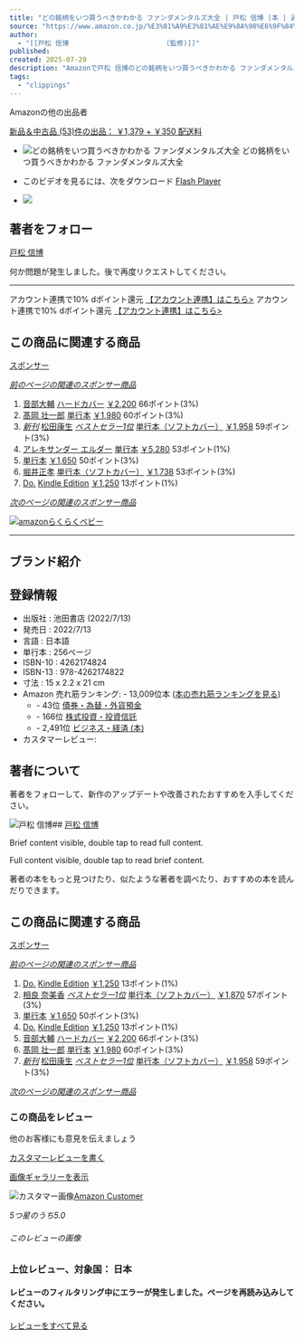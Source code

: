 ```yaml
---
title: "どの銘柄をいつ買うべきかわかる ファンダメンタルズ大全 | 戸松 信博 |本 | 通販 | Amazon"
source: "https://www.amazon.co.jp/%E3%81%A9%E3%81%AE%E9%8A%98%E6%9F%84%E3%82%92%E3%81%84%E3%81%A4%E8%B2%B7%E3%81%86%E3%81%B9%E3%81%8D%E3%81%8B%E3%82%8F%E3%81%8B%E3%82%8B-%E3%83%95%E3%82%A1%E3%83%B3%E3%83%80%E3%83%A1%E3%83%B3%E3%82%BF%E3%83%AB%E3%82%BA%E5%A4%A7%E5%85%A8-%E6%88%B8%E6%9D%BE-%E4%BF%A1%E5%8D%9A/dp/4262174824"
author:
  - "[[戸松 信博            			(監修)]]"
published:
created: 2025-07-29
description: "Amazonで戸松 信博のどの銘柄をいつ買うべきかわかる ファンダメンタルズ大全。アマゾンならポイント還元本が多数。戸松 信博作品ほか、お急ぎ便対象商品は当日お届けも可能。またどの銘柄をいつ買うべきかわかる ファンダメンタルズ大全もアマゾン配送商品なら通常配送無料。"
tags:
  - "clippings"
---
```

Amazonの他の出品者

[新品＆中古品 (53)件の出品： ￥1,379 \+ ￥350 配送料](https://www.amazon.co.jp/gp/offer-listing/4262174824/ref=dp_olp_ALL_mbc?ie=UTF8&condition=ALL)

- ![どの銘柄をいつ買うべきかわかる ファンダメンタルズ大全](https://m.media-amazon.com/images/I/81TTxuMtLzL._SY522_.jpg)
	どの銘柄をいつ買うべきかわかる ファンダメンタルズ大全
- このビデオを見るには、次をダウンロード [Flash Player](https://get.adobe.com/flashplayer)

- ![](https://m.media-amazon.com/images/I/51tS3Zb293L._SX38_SY50_CR,0,0,38,50_.jpg)

## 著者をフォロー

[戸松 信博](https://www.amazon.co.jp/%E6%88%B8%E6%9D%BE-%E4%BF%A1%E5%8D%9A/e/B004LTSIEQ/ref=aufs_dp_fta_an_dsk)

何か問題が発生しました。後で再度リクエストしてください。

---

アカウント連携で10% dポイント還元 [【アカウント連携】はこちら>](https://www.amazon.co.jp/b/?node=205738805051&ref=jp_d_bbrlp_dpbadge_alwo&source=dp_cxcw) アカウント連携で10% dポイント還元 [【アカウント連携】はこちら>](https://www.amazon.co.jp/b/?node=205738805051&ref=jp_d_bbrlp_dpbadge_alwo&source=dp_cxcw)

## この商品に関連する商品

[スポンサー](https://www.amazon.co.jp/%E3%81%A9%E3%81%AE%E9%8A%98%E6%9F%84%E3%82%92%E3%81%84%E3%81%A4%E8%B2%B7%E3%81%86%E3%81%B9%E3%81%8D%E3%81%8B%E3%82%8F%E3%81%8B%E3%82%8B-%E3%83%95%E3%82%A1%E3%83%B3%E3%83%80%E3%83%A1%E3%83%B3%E3%82%BF%E3%83%AB%E3%82%BA%E5%A4%A7%E5%85%A8-%E6%88%B8%E6%9D%BE-%E4%BF%A1%E5%8D%9A/dp/#sp_detail_feedbackForm)

[*前のページの関連のスポンサー商品*](https://www.amazon.co.jp/%E3%81%A9%E3%81%AE%E9%8A%98%E6%9F%84%E3%82%92%E3%81%84%E3%81%A4%E8%B2%B7%E3%81%86%E3%81%B9%E3%81%8D%E3%81%8B%E3%82%8F%E3%81%8B%E3%82%8B-%E3%83%95%E3%82%A1%E3%83%B3%E3%83%80%E3%83%A1%E3%83%B3%E3%82%BF%E3%83%AB%E3%82%BA%E5%A4%A7%E5%85%A8-%E6%88%B8%E6%9D%BE-%E4%BF%A1%E5%8D%9A/dp/#)

1. [音部大輔](https://www.amazon.co.jp/sspa/click?ie=UTF8&spc=MToxMzQ5MDI4MDQ5MjY0NzU3OjE3NTM3MzQxMjA6c3BfZGV0YWlsOjMwMDA2Mzk5OTYyNzI2Mjo6Ojo&url=%2Fdp%2F4883356140%2Fref%3Dsspa_dk_detail_0%3Fpsc%3D1%26pd_rd_i%3D4883356140%26pd_rd_w%3DUHszw%26content-id%3Damzn1.sym.f293be60-50b7-49bc-95e8-931faf86ed1e%26pf_rd_p%3Df293be60-50b7-49bc-95e8-931faf86ed1e%26pf_rd_r%3D4M6WX4CNHC14XWE2YWBK%26pd_rd_wg%3D1gqTi%26pd_rd_r%3Dc1a72a53-2b95-496a-8967-26fef0dd593a%26sp_csd%3Dd2lkZ2V0TmFtZT1zcF9kZXRhaWw)
	[ハードカバー](https://www.amazon.co.jp/sspa/click?ie=UTF8&spc=MToxMzQ5MDI4MDQ5MjY0NzU3OjE3NTM3MzQxMjA6c3BfZGV0YWlsOjMwMDA2Mzk5OTYyNzI2Mjo6Ojo&url=%2Fdp%2F4883356140%2Fref%3Dsspa_dk_detail_0%3Fpsc%3D1%26pd_rd_i%3D4883356140%26pd_rd_w%3DUHszw%26content-id%3Damzn1.sym.f293be60-50b7-49bc-95e8-931faf86ed1e%26pf_rd_p%3Df293be60-50b7-49bc-95e8-931faf86ed1e%26pf_rd_r%3D4M6WX4CNHC14XWE2YWBK%26pd_rd_wg%3D1gqTi%26pd_rd_r%3Dc1a72a53-2b95-496a-8967-26fef0dd593a%26sp_csd%3Dd2lkZ2V0TmFtZT1zcF9kZXRhaWw)
	[￥2,200](https://www.amazon.co.jp/sspa/click?ie=UTF8&spc=MToxMzQ5MDI4MDQ5MjY0NzU3OjE3NTM3MzQxMjA6c3BfZGV0YWlsOjMwMDA2Mzk5OTYyNzI2Mjo6Ojo&url=%2Fdp%2F4883356140%2Fref%3Dsspa_dk_detail_0%3Fpsc%3D1%26pd_rd_i%3D4883356140%26pd_rd_w%3DUHszw%26content-id%3Damzn1.sym.f293be60-50b7-49bc-95e8-931faf86ed1e%26pf_rd_p%3Df293be60-50b7-49bc-95e8-931faf86ed1e%26pf_rd_r%3D4M6WX4CNHC14XWE2YWBK%26pd_rd_wg%3D1gqTi%26pd_rd_r%3Dc1a72a53-2b95-496a-8967-26fef0dd593a%26sp_csd%3Dd2lkZ2V0TmFtZT1zcF9kZXRhaWw)
	66ポイント(3%)
2. [髙岡 壮一郎](https://www.amazon.co.jp/sspa/click?ie=UTF8&spc=MToxMzQ5MDI4MDQ5MjY0NzU3OjE3NTM3MzQxMjA6c3BfZGV0YWlsOjMwMDA5MjY5OTI1MTA2Mjo6Ojo&url=%2Fdp%2F4478113165%2Fref%3Dsspa_dk_detail_1%3Fpsc%3D1%26pd_rd_i%3D4478113165%26pd_rd_w%3DUHszw%26content-id%3Damzn1.sym.f293be60-50b7-49bc-95e8-931faf86ed1e%26pf_rd_p%3Df293be60-50b7-49bc-95e8-931faf86ed1e%26pf_rd_r%3D4M6WX4CNHC14XWE2YWBK%26pd_rd_wg%3D1gqTi%26pd_rd_r%3Dc1a72a53-2b95-496a-8967-26fef0dd593a%26sp_csd%3Dd2lkZ2V0TmFtZT1zcF9kZXRhaWw)
	[単行本](https://www.amazon.co.jp/sspa/click?ie=UTF8&spc=MToxMzQ5MDI4MDQ5MjY0NzU3OjE3NTM3MzQxMjA6c3BfZGV0YWlsOjMwMDA5MjY5OTI1MTA2Mjo6Ojo&url=%2Fdp%2F4478113165%2Fref%3Dsspa_dk_detail_1%3Fpsc%3D1%26pd_rd_i%3D4478113165%26pd_rd_w%3DUHszw%26content-id%3Damzn1.sym.f293be60-50b7-49bc-95e8-931faf86ed1e%26pf_rd_p%3Df293be60-50b7-49bc-95e8-931faf86ed1e%26pf_rd_r%3D4M6WX4CNHC14XWE2YWBK%26pd_rd_wg%3D1gqTi%26pd_rd_r%3Dc1a72a53-2b95-496a-8967-26fef0dd593a%26sp_csd%3Dd2lkZ2V0TmFtZT1zcF9kZXRhaWw)
	[￥1,980](https://www.amazon.co.jp/sspa/click?ie=UTF8&spc=MToxMzQ5MDI4MDQ5MjY0NzU3OjE3NTM3MzQxMjA6c3BfZGV0YWlsOjMwMDA5MjY5OTI1MTA2Mjo6Ojo&url=%2Fdp%2F4478113165%2Fref%3Dsspa_dk_detail_1%3Fpsc%3D1%26pd_rd_i%3D4478113165%26pd_rd_w%3DUHszw%26content-id%3Damzn1.sym.f293be60-50b7-49bc-95e8-931faf86ed1e%26pf_rd_p%3Df293be60-50b7-49bc-95e8-931faf86ed1e%26pf_rd_r%3D4M6WX4CNHC14XWE2YWBK%26pd_rd_wg%3D1gqTi%26pd_rd_r%3Dc1a72a53-2b95-496a-8967-26fef0dd593a%26sp_csd%3Dd2lkZ2V0TmFtZT1zcF9kZXRhaWw)
	60ポイント(3%)
3. [*新刊*](https://www.amazon.co.jp/sspa/click?ie=UTF8&spc=MToxMzQ5MDI4MDQ5MjY0NzU3OjE3NTM3MzQxMjA6c3BfZGV0YWlsOjMwMDExNTU2NTkxMTY2Mjo6Ojo&url=%2Fdp%2F480072144X%2Fref%3Dsspa_dk_detail_2%3Fpsc%3D1%26pd_rd_i%3D480072144X%26pd_rd_w%3DUHszw%26content-id%3Damzn1.sym.f293be60-50b7-49bc-95e8-931faf86ed1e%26pf_rd_p%3Df293be60-50b7-49bc-95e8-931faf86ed1e%26pf_rd_r%3D4M6WX4CNHC14XWE2YWBK%26pd_rd_wg%3D1gqTi%26pd_rd_r%3Dc1a72a53-2b95-496a-8967-26fef0dd593a%26sp_csd%3Dd2lkZ2V0TmFtZT1zcF9kZXRhaWw)
	[松田康生](https://www.amazon.co.jp/sspa/click?ie=UTF8&spc=MToxMzQ5MDI4MDQ5MjY0NzU3OjE3NTM3MzQxMjA6c3BfZGV0YWlsOjMwMDExNTU2NTkxMTY2Mjo6Ojo&url=%2Fdp%2F480072144X%2Fref%3Dsspa_dk_detail_2%3Fpsc%3D1%26pd_rd_i%3D480072144X%26pd_rd_w%3DUHszw%26content-id%3Damzn1.sym.f293be60-50b7-49bc-95e8-931faf86ed1e%26pf_rd_p%3Df293be60-50b7-49bc-95e8-931faf86ed1e%26pf_rd_r%3D4M6WX4CNHC14XWE2YWBK%26pd_rd_wg%3D1gqTi%26pd_rd_r%3Dc1a72a53-2b95-496a-8967-26fef0dd593a%26sp_csd%3Dd2lkZ2V0TmFtZT1zcF9kZXRhaWw)
	[*ベストセラー1位*](https://www.amazon.co.jp/sspa/click?ie=UTF8&spc=MToxMzQ5MDI4MDQ5MjY0NzU3OjE3NTM3MzQxMjA6c3BfZGV0YWlsOjMwMDExNTU2NTkxMTY2Mjo6Ojo&url=%2Fdp%2F480072144X%2Fref%3Dsspa_dk_detail_2%3Fpsc%3D1%26pd_rd_i%3D480072144X%26pd_rd_w%3DUHszw%26content-id%3Damzn1.sym.f293be60-50b7-49bc-95e8-931faf86ed1e%26pf_rd_p%3Df293be60-50b7-49bc-95e8-931faf86ed1e%26pf_rd_r%3D4M6WX4CNHC14XWE2YWBK%26pd_rd_wg%3D1gqTi%26pd_rd_r%3Dc1a72a53-2b95-496a-8967-26fef0dd593a%26sp_csd%3Dd2lkZ2V0TmFtZT1zcF9kZXRhaWw)
	[単行本（ソフトカバー）](https://www.amazon.co.jp/sspa/click?ie=UTF8&spc=MToxMzQ5MDI4MDQ5MjY0NzU3OjE3NTM3MzQxMjA6c3BfZGV0YWlsOjMwMDExNTU2NTkxMTY2Mjo6Ojo&url=%2Fdp%2F480072144X%2Fref%3Dsspa_dk_detail_2%3Fpsc%3D1%26pd_rd_i%3D480072144X%26pd_rd_w%3DUHszw%26content-id%3Damzn1.sym.f293be60-50b7-49bc-95e8-931faf86ed1e%26pf_rd_p%3Df293be60-50b7-49bc-95e8-931faf86ed1e%26pf_rd_r%3D4M6WX4CNHC14XWE2YWBK%26pd_rd_wg%3D1gqTi%26pd_rd_r%3Dc1a72a53-2b95-496a-8967-26fef0dd593a%26sp_csd%3Dd2lkZ2V0TmFtZT1zcF9kZXRhaWw)
	[￥1,958](https://www.amazon.co.jp/sspa/click?ie=UTF8&spc=MToxMzQ5MDI4MDQ5MjY0NzU3OjE3NTM3MzQxMjA6c3BfZGV0YWlsOjMwMDExNTU2NTkxMTY2Mjo6Ojo&url=%2Fdp%2F480072144X%2Fref%3Dsspa_dk_detail_2%3Fpsc%3D1%26pd_rd_i%3D480072144X%26pd_rd_w%3DUHszw%26content-id%3Damzn1.sym.f293be60-50b7-49bc-95e8-931faf86ed1e%26pf_rd_p%3Df293be60-50b7-49bc-95e8-931faf86ed1e%26pf_rd_r%3D4M6WX4CNHC14XWE2YWBK%26pd_rd_wg%3D1gqTi%26pd_rd_r%3Dc1a72a53-2b95-496a-8967-26fef0dd593a%26sp_csd%3Dd2lkZ2V0TmFtZT1zcF9kZXRhaWw)
	59ポイント(3%)
4. [アレキサンダー エルダー](https://www.amazon.co.jp/sspa/click?ie=UTF8&spc=MToxMzQ5MDI4MDQ5MjY0NzU3OjE3NTM3MzQxMjA6c3BfZGV0YWlsOjEwMDcyOTcyOTAwMjo6Ojo&url=%2Fdp%2F4909074007%2Fref%3Dsspa_dk_detail_3%3Fpsc%3D1%26pd_rd_i%3D4909074007%26pd_rd_w%3DUHszw%26content-id%3Damzn1.sym.f293be60-50b7-49bc-95e8-931faf86ed1e%26pf_rd_p%3Df293be60-50b7-49bc-95e8-931faf86ed1e%26pf_rd_r%3D4M6WX4CNHC14XWE2YWBK%26pd_rd_wg%3D1gqTi%26pd_rd_r%3Dc1a72a53-2b95-496a-8967-26fef0dd593a%26sp_csd%3Dd2lkZ2V0TmFtZT1zcF9kZXRhaWw)
	[単行本](https://www.amazon.co.jp/sspa/click?ie=UTF8&spc=MToxMzQ5MDI4MDQ5MjY0NzU3OjE3NTM3MzQxMjA6c3BfZGV0YWlsOjEwMDcyOTcyOTAwMjo6Ojo&url=%2Fdp%2F4909074007%2Fref%3Dsspa_dk_detail_3%3Fpsc%3D1%26pd_rd_i%3D4909074007%26pd_rd_w%3DUHszw%26content-id%3Damzn1.sym.f293be60-50b7-49bc-95e8-931faf86ed1e%26pf_rd_p%3Df293be60-50b7-49bc-95e8-931faf86ed1e%26pf_rd_r%3D4M6WX4CNHC14XWE2YWBK%26pd_rd_wg%3D1gqTi%26pd_rd_r%3Dc1a72a53-2b95-496a-8967-26fef0dd593a%26sp_csd%3Dd2lkZ2V0TmFtZT1zcF9kZXRhaWw)
	[￥5,280](https://www.amazon.co.jp/sspa/click?ie=UTF8&spc=MToxMzQ5MDI4MDQ5MjY0NzU3OjE3NTM3MzQxMjA6c3BfZGV0YWlsOjEwMDcyOTcyOTAwMjo6Ojo&url=%2Fdp%2F4909074007%2Fref%3Dsspa_dk_detail_3%3Fpsc%3D1%26pd_rd_i%3D4909074007%26pd_rd_w%3DUHszw%26content-id%3Damzn1.sym.f293be60-50b7-49bc-95e8-931faf86ed1e%26pf_rd_p%3Df293be60-50b7-49bc-95e8-931faf86ed1e%26pf_rd_r%3D4M6WX4CNHC14XWE2YWBK%26pd_rd_wg%3D1gqTi%26pd_rd_r%3Dc1a72a53-2b95-496a-8967-26fef0dd593a%26sp_csd%3Dd2lkZ2V0TmFtZT1zcF9kZXRhaWw)
	53ポイント(1%)
5. [単行本](https://www.amazon.co.jp/sspa/click?ie=UTF8&spc=MToxMzQ5MDI4MDQ5MjY0NzU3OjE3NTM3MzQxMjA6c3BfZGV0YWlsOjMwMDAxNzgxMjQwMjg2Mjo6Ojo&url=%2Fdp%2F4262174808%2Fref%3Dsspa_dk_detail_4%3Fpsc%3D1%26pd_rd_i%3D4262174808%26pd_rd_w%3DUHszw%26content-id%3Damzn1.sym.f293be60-50b7-49bc-95e8-931faf86ed1e%26pf_rd_p%3Df293be60-50b7-49bc-95e8-931faf86ed1e%26pf_rd_r%3D4M6WX4CNHC14XWE2YWBK%26pd_rd_wg%3D1gqTi%26pd_rd_r%3Dc1a72a53-2b95-496a-8967-26fef0dd593a%26sp_csd%3Dd2lkZ2V0TmFtZT1zcF9kZXRhaWw)
	[￥1,650](https://www.amazon.co.jp/sspa/click?ie=UTF8&spc=MToxMzQ5MDI4MDQ5MjY0NzU3OjE3NTM3MzQxMjA6c3BfZGV0YWlsOjMwMDAxNzgxMjQwMjg2Mjo6Ojo&url=%2Fdp%2F4262174808%2Fref%3Dsspa_dk_detail_4%3Fpsc%3D1%26pd_rd_i%3D4262174808%26pd_rd_w%3DUHszw%26content-id%3Damzn1.sym.f293be60-50b7-49bc-95e8-931faf86ed1e%26pf_rd_p%3Df293be60-50b7-49bc-95e8-931faf86ed1e%26pf_rd_r%3D4M6WX4CNHC14XWE2YWBK%26pd_rd_wg%3D1gqTi%26pd_rd_r%3Dc1a72a53-2b95-496a-8967-26fef0dd593a%26sp_csd%3Dd2lkZ2V0TmFtZT1zcF9kZXRhaWw)
	50ポイント(3%)
6. [堀井正孝](https://www.amazon.co.jp/sspa/click?ie=UTF8&spc=MToxMzQ5MDI4MDQ5MjY0NzU3OjE3NTM3MzQxMjA6c3BfZGV0YWlsOjExODU4NjcwMDQ5ODo6Ojo&url=%2Fdp%2F4295406856%2Fref%3Dsspa_dk_detail_5%3Fpsc%3D1%26pd_rd_i%3D4295406856%26pd_rd_w%3DUHszw%26content-id%3Damzn1.sym.f293be60-50b7-49bc-95e8-931faf86ed1e%26pf_rd_p%3Df293be60-50b7-49bc-95e8-931faf86ed1e%26pf_rd_r%3D4M6WX4CNHC14XWE2YWBK%26pd_rd_wg%3D1gqTi%26pd_rd_r%3Dc1a72a53-2b95-496a-8967-26fef0dd593a%26sp_csd%3Dd2lkZ2V0TmFtZT1zcF9kZXRhaWw)
	[単行本（ソフトカバー）](https://www.amazon.co.jp/sspa/click?ie=UTF8&spc=MToxMzQ5MDI4MDQ5MjY0NzU3OjE3NTM3MzQxMjA6c3BfZGV0YWlsOjExODU4NjcwMDQ5ODo6Ojo&url=%2Fdp%2F4295406856%2Fref%3Dsspa_dk_detail_5%3Fpsc%3D1%26pd_rd_i%3D4295406856%26pd_rd_w%3DUHszw%26content-id%3Damzn1.sym.f293be60-50b7-49bc-95e8-931faf86ed1e%26pf_rd_p%3Df293be60-50b7-49bc-95e8-931faf86ed1e%26pf_rd_r%3D4M6WX4CNHC14XWE2YWBK%26pd_rd_wg%3D1gqTi%26pd_rd_r%3Dc1a72a53-2b95-496a-8967-26fef0dd593a%26sp_csd%3Dd2lkZ2V0TmFtZT1zcF9kZXRhaWw)
	[￥1,738](https://www.amazon.co.jp/sspa/click?ie=UTF8&spc=MToxMzQ5MDI4MDQ5MjY0NzU3OjE3NTM3MzQxMjA6c3BfZGV0YWlsOjExODU4NjcwMDQ5ODo6Ojo&url=%2Fdp%2F4295406856%2Fref%3Dsspa_dk_detail_5%3Fpsc%3D1%26pd_rd_i%3D4295406856%26pd_rd_w%3DUHszw%26content-id%3Damzn1.sym.f293be60-50b7-49bc-95e8-931faf86ed1e%26pf_rd_p%3Df293be60-50b7-49bc-95e8-931faf86ed1e%26pf_rd_r%3D4M6WX4CNHC14XWE2YWBK%26pd_rd_wg%3D1gqTi%26pd_rd_r%3Dc1a72a53-2b95-496a-8967-26fef0dd593a%26sp_csd%3Dd2lkZ2V0TmFtZT1zcF9kZXRhaWw)
	53ポイント(3%)
7. [Do.](https://www.amazon.co.jp/sspa/click?ie=UTF8&spc=MToxMzQ5MDI4MDQ5MjY0NzU3OjE3NTM3MzQxMjA6c3BfZGV0YWlsOjMwMDA1ODkwODgzMzc2Mjo6Ojo&url=%2Fdp%2FB0CSG9983W%2Fref%3Dsspa_dk_detail_6%3Fpsc%3D1%26pd_rd_i%3DB0CSG9983W%26pd_rd_w%3DUHszw%26content-id%3Damzn1.sym.f293be60-50b7-49bc-95e8-931faf86ed1e%26pf_rd_p%3Df293be60-50b7-49bc-95e8-931faf86ed1e%26pf_rd_r%3D4M6WX4CNHC14XWE2YWBK%26pd_rd_wg%3D1gqTi%26pd_rd_r%3Dc1a72a53-2b95-496a-8967-26fef0dd593a%26sp_csd%3Dd2lkZ2V0TmFtZT1zcF9kZXRhaWw)
	[Kindle Edition](https://www.amazon.co.jp/sspa/click?ie=UTF8&spc=MToxMzQ5MDI4MDQ5MjY0NzU3OjE3NTM3MzQxMjA6c3BfZGV0YWlsOjMwMDA1ODkwODgzMzc2Mjo6Ojo&url=%2Fdp%2FB0CSG9983W%2Fref%3Dsspa_dk_detail_6%3Fpsc%3D1%26pd_rd_i%3DB0CSG9983W%26pd_rd_w%3DUHszw%26content-id%3Damzn1.sym.f293be60-50b7-49bc-95e8-931faf86ed1e%26pf_rd_p%3Df293be60-50b7-49bc-95e8-931faf86ed1e%26pf_rd_r%3D4M6WX4CNHC14XWE2YWBK%26pd_rd_wg%3D1gqTi%26pd_rd_r%3Dc1a72a53-2b95-496a-8967-26fef0dd593a%26sp_csd%3Dd2lkZ2V0TmFtZT1zcF9kZXRhaWw)
	[￥1,250](https://www.amazon.co.jp/sspa/click?ie=UTF8&spc=MToxMzQ5MDI4MDQ5MjY0NzU3OjE3NTM3MzQxMjA6c3BfZGV0YWlsOjMwMDA1ODkwODgzMzc2Mjo6Ojo&url=%2Fdp%2FB0CSG9983W%2Fref%3Dsspa_dk_detail_6%3Fpsc%3D1%26pd_rd_i%3DB0CSG9983W%26pd_rd_w%3DUHszw%26content-id%3Damzn1.sym.f293be60-50b7-49bc-95e8-931faf86ed1e%26pf_rd_p%3Df293be60-50b7-49bc-95e8-931faf86ed1e%26pf_rd_r%3D4M6WX4CNHC14XWE2YWBK%26pd_rd_wg%3D1gqTi%26pd_rd_r%3Dc1a72a53-2b95-496a-8967-26fef0dd593a%26sp_csd%3Dd2lkZ2V0TmFtZT1zcF9kZXRhaWw)
	13ポイント(1%)

[*次のページの関連のスポンサー商品*](https://www.amazon.co.jp/%E3%81%A9%E3%81%AE%E9%8A%98%E6%9F%84%E3%82%92%E3%81%84%E3%81%A4%E8%B2%B7%E3%81%86%E3%81%B9%E3%81%8D%E3%81%8B%E3%82%8F%E3%81%8B%E3%82%8B-%E3%83%95%E3%82%A1%E3%83%B3%E3%83%80%E3%83%A1%E3%83%B3%E3%82%BF%E3%83%AB%E3%82%BA%E5%A4%A7%E5%85%A8-%E6%88%B8%E6%9D%BE-%E4%BF%A1%E5%8D%9A/dp/#)

[![amazonらくらくベビー](https://m.media-amazon.com/images/G/09/baby/registry/XCM_Manual_ORIGIN_1579536_3154432_5623350_1300x90_2X_ja_JP.jpg)](https://www.amazon.co.jp/baby-reg/?_encoding=UTF8&ref_=cct_cg_brdpacq_1a1&pf_rd_p=72bb0a8e-b107-428a-88bd-b8146910793e&pf_rd_r=4M6WX4CNHC14XWE2YWBK)

---

## ブランド紹介

## 登録情報

- 出版社 : 池田書店 (2022/7/13)
- 発売日 : 2022/7/13
- 言語 : 日本語
- 単行本 : 256ページ
- ISBN-10 : 4262174824
- ISBN-13 : 978-4262174822
- 寸法 : 15 x 2.2 x 21 cm
- Amazon 売れ筋ランキング: \- 13,009位本 ([本の売れ筋ランキングを見る](https://www.amazon.co.jp/gp/bestsellers/books/ref=pd_zg_ts_books))
	- \- 43位 [債券・為替・外貨預金](https://www.amazon.co.jp/gp/bestsellers/books/1093220/ref=pd_zg_hrsr_books)
	- \- 166位 [株式投資・投資信託](https://www.amazon.co.jp/gp/bestsellers/books/505322/ref=pd_zg_hrsr_books)
	- \- 2,491位 [ビジネス・経済 (本)](https://www.amazon.co.jp/gp/bestsellers/books/466282/ref=pd_zg_hrsr_books)
- カスタマーレビュー:

## 著者について

著者をフォローして、新作のアップデートや改善されたおすすめを入手してください。

![戸松 信博](https://m.media-amazon.com/images/I/01Kv-W2ysOL._SY600_.png)## [戸松 信博](https://www.amazon.co.jp/%E6%88%B8%E6%9D%BE-%E4%BF%A1%E5%8D%9A/e/B004LTSIEQ/ref=aufs_dp_mata_dsk)

Brief content visible, double tap to read full content.

Full content visible, double tap to read brief content.

著者の本をもっと見つけたり、似たような著者を調べたり、おすすめの本を読んだりできます。

## この商品に関連する商品

[スポンサー](https://www.amazon.co.jp/%E3%81%A9%E3%81%AE%E9%8A%98%E6%9F%84%E3%82%92%E3%81%84%E3%81%A4%E8%B2%B7%E3%81%86%E3%81%B9%E3%81%8D%E3%81%8B%E3%82%8F%E3%81%8B%E3%82%8B-%E3%83%95%E3%82%A1%E3%83%B3%E3%83%80%E3%83%A1%E3%83%B3%E3%82%BF%E3%83%AB%E3%82%BA%E5%A4%A7%E5%85%A8-%E6%88%B8%E6%9D%BE-%E4%BF%A1%E5%8D%9A/dp/#sp_detail2_feedbackForm)

[*前のページの関連のスポンサー商品*](https://www.amazon.co.jp/%E3%81%A9%E3%81%AE%E9%8A%98%E6%9F%84%E3%82%92%E3%81%84%E3%81%A4%E8%B2%B7%E3%81%86%E3%81%B9%E3%81%8D%E3%81%8B%E3%82%8F%E3%81%8B%E3%82%8B-%E3%83%95%E3%82%A1%E3%83%B3%E3%83%80%E3%83%A1%E3%83%B3%E3%82%BF%E3%83%AB%E3%82%BA%E5%A4%A7%E5%85%A8-%E6%88%B8%E6%9D%BE-%E4%BF%A1%E5%8D%9A/dp/#)

1. [Do.](https://www.amazon.co.jp/sspa/click?ie=UTF8&spc=MToyNTg1MjI2NzEzNDY5ODcxOjE3NTM3MzQxMjA6c3BfZGV0YWlsMjozMDAwNTg5MDg4MzM3NjI6Ojo6&url=%2Fdp%2FB0CSG9983W%2Fref%3Dsspa_dk_detail_0%3Fpsc%3D1%26pd_rd_i%3DB0CSG9983W%26pd_rd_w%3DltaZh%26content-id%3Damzn1.sym.4519c587-1a66-4b67-a87f-559231103a05%26pf_rd_p%3D4519c587-1a66-4b67-a87f-559231103a05%26pf_rd_r%3D4M6WX4CNHC14XWE2YWBK%26pd_rd_wg%3D1gqTi%26pd_rd_r%3Dc1a72a53-2b95-496a-8967-26fef0dd593a%26sp_csd%3Dd2lkZ2V0TmFtZT1zcF9kZXRhaWwy)
	[Kindle Edition](https://www.amazon.co.jp/sspa/click?ie=UTF8&spc=MToyNTg1MjI2NzEzNDY5ODcxOjE3NTM3MzQxMjA6c3BfZGV0YWlsMjozMDAwNTg5MDg4MzM3NjI6Ojo6&url=%2Fdp%2FB0CSG9983W%2Fref%3Dsspa_dk_detail_0%3Fpsc%3D1%26pd_rd_i%3DB0CSG9983W%26pd_rd_w%3DltaZh%26content-id%3Damzn1.sym.4519c587-1a66-4b67-a87f-559231103a05%26pf_rd_p%3D4519c587-1a66-4b67-a87f-559231103a05%26pf_rd_r%3D4M6WX4CNHC14XWE2YWBK%26pd_rd_wg%3D1gqTi%26pd_rd_r%3Dc1a72a53-2b95-496a-8967-26fef0dd593a%26sp_csd%3Dd2lkZ2V0TmFtZT1zcF9kZXRhaWwy)
	[￥1,250](https://www.amazon.co.jp/sspa/click?ie=UTF8&spc=MToyNTg1MjI2NzEzNDY5ODcxOjE3NTM3MzQxMjA6c3BfZGV0YWlsMjozMDAwNTg5MDg4MzM3NjI6Ojo6&url=%2Fdp%2FB0CSG9983W%2Fref%3Dsspa_dk_detail_0%3Fpsc%3D1%26pd_rd_i%3DB0CSG9983W%26pd_rd_w%3DltaZh%26content-id%3Damzn1.sym.4519c587-1a66-4b67-a87f-559231103a05%26pf_rd_p%3D4519c587-1a66-4b67-a87f-559231103a05%26pf_rd_r%3D4M6WX4CNHC14XWE2YWBK%26pd_rd_wg%3D1gqTi%26pd_rd_r%3Dc1a72a53-2b95-496a-8967-26fef0dd593a%26sp_csd%3Dd2lkZ2V0TmFtZT1zcF9kZXRhaWwy)
	13ポイント(1%)
2. [相良 奈美香](https://www.amazon.co.jp/sspa/click?ie=UTF8&spc=MToyNTg1MjI2NzEzNDY5ODcxOjE3NTM3MzQxMjA6c3BfZGV0YWlsMjozMDAwMDE2OTQxNDUyNjI6Ojo6&url=%2Fdp%2F4815619506%2Fref%3Dsspa_dk_detail_1%3Fpsc%3D1%26pd_rd_i%3D4815619506%26pd_rd_w%3DltaZh%26content-id%3Damzn1.sym.4519c587-1a66-4b67-a87f-559231103a05%26pf_rd_p%3D4519c587-1a66-4b67-a87f-559231103a05%26pf_rd_r%3D4M6WX4CNHC14XWE2YWBK%26pd_rd_wg%3D1gqTi%26pd_rd_r%3Dc1a72a53-2b95-496a-8967-26fef0dd593a%26sp_csd%3Dd2lkZ2V0TmFtZT1zcF9kZXRhaWwy)
	[*ベストセラー1位*](https://www.amazon.co.jp/sspa/click?ie=UTF8&spc=MToyNTg1MjI2NzEzNDY5ODcxOjE3NTM3MzQxMjA6c3BfZGV0YWlsMjozMDAwMDE2OTQxNDUyNjI6Ojo6&url=%2Fdp%2F4815619506%2Fref%3Dsspa_dk_detail_1%3Fpsc%3D1%26pd_rd_i%3D4815619506%26pd_rd_w%3DltaZh%26content-id%3Damzn1.sym.4519c587-1a66-4b67-a87f-559231103a05%26pf_rd_p%3D4519c587-1a66-4b67-a87f-559231103a05%26pf_rd_r%3D4M6WX4CNHC14XWE2YWBK%26pd_rd_wg%3D1gqTi%26pd_rd_r%3Dc1a72a53-2b95-496a-8967-26fef0dd593a%26sp_csd%3Dd2lkZ2V0TmFtZT1zcF9kZXRhaWwy)
	[単行本（ソフトカバー）](https://www.amazon.co.jp/sspa/click?ie=UTF8&spc=MToyNTg1MjI2NzEzNDY5ODcxOjE3NTM3MzQxMjA6c3BfZGV0YWlsMjozMDAwMDE2OTQxNDUyNjI6Ojo6&url=%2Fdp%2F4815619506%2Fref%3Dsspa_dk_detail_1%3Fpsc%3D1%26pd_rd_i%3D4815619506%26pd_rd_w%3DltaZh%26content-id%3Damzn1.sym.4519c587-1a66-4b67-a87f-559231103a05%26pf_rd_p%3D4519c587-1a66-4b67-a87f-559231103a05%26pf_rd_r%3D4M6WX4CNHC14XWE2YWBK%26pd_rd_wg%3D1gqTi%26pd_rd_r%3Dc1a72a53-2b95-496a-8967-26fef0dd593a%26sp_csd%3Dd2lkZ2V0TmFtZT1zcF9kZXRhaWwy)
	[￥1,870](https://www.amazon.co.jp/sspa/click?ie=UTF8&spc=MToyNTg1MjI2NzEzNDY5ODcxOjE3NTM3MzQxMjA6c3BfZGV0YWlsMjozMDAwMDE2OTQxNDUyNjI6Ojo6&url=%2Fdp%2F4815619506%2Fref%3Dsspa_dk_detail_1%3Fpsc%3D1%26pd_rd_i%3D4815619506%26pd_rd_w%3DltaZh%26content-id%3Damzn1.sym.4519c587-1a66-4b67-a87f-559231103a05%26pf_rd_p%3D4519c587-1a66-4b67-a87f-559231103a05%26pf_rd_r%3D4M6WX4CNHC14XWE2YWBK%26pd_rd_wg%3D1gqTi%26pd_rd_r%3Dc1a72a53-2b95-496a-8967-26fef0dd593a%26sp_csd%3Dd2lkZ2V0TmFtZT1zcF9kZXRhaWwy)
	57ポイント(3%)
3. [単行本](https://www.amazon.co.jp/sspa/click?ie=UTF8&spc=MToyNTg1MjI2NzEzNDY5ODcxOjE3NTM3MzQxMjA6c3BfZGV0YWlsMjozMDAwMTc4MTI0MDI4NjI6Ojo6&url=%2Fdp%2F4262174808%2Fref%3Dsspa_dk_detail_2%3Fpsc%3D1%26pd_rd_i%3D4262174808%26pd_rd_w%3DltaZh%26content-id%3Damzn1.sym.4519c587-1a66-4b67-a87f-559231103a05%26pf_rd_p%3D4519c587-1a66-4b67-a87f-559231103a05%26pf_rd_r%3D4M6WX4CNHC14XWE2YWBK%26pd_rd_wg%3D1gqTi%26pd_rd_r%3Dc1a72a53-2b95-496a-8967-26fef0dd593a%26sp_csd%3Dd2lkZ2V0TmFtZT1zcF9kZXRhaWwy)
	[￥1,650](https://www.amazon.co.jp/sspa/click?ie=UTF8&spc=MToyNTg1MjI2NzEzNDY5ODcxOjE3NTM3MzQxMjA6c3BfZGV0YWlsMjozMDAwMTc4MTI0MDI4NjI6Ojo6&url=%2Fdp%2F4262174808%2Fref%3Dsspa_dk_detail_2%3Fpsc%3D1%26pd_rd_i%3D4262174808%26pd_rd_w%3DltaZh%26content-id%3Damzn1.sym.4519c587-1a66-4b67-a87f-559231103a05%26pf_rd_p%3D4519c587-1a66-4b67-a87f-559231103a05%26pf_rd_r%3D4M6WX4CNHC14XWE2YWBK%26pd_rd_wg%3D1gqTi%26pd_rd_r%3Dc1a72a53-2b95-496a-8967-26fef0dd593a%26sp_csd%3Dd2lkZ2V0TmFtZT1zcF9kZXRhaWwy)
	50ポイント(3%)
4. [Do.](https://www.amazon.co.jp/sspa/click?ie=UTF8&spc=MToyNTg1MjI2NzEzNDY5ODcxOjE3NTM3MzQxMjA6c3BfZGV0YWlsMjozMDAwNzkwMjQ3MTc1NjI6Ojo6&url=%2Fdp%2FB0C78GFJY2%2Fref%3Dsspa_dk_detail_3%3Fpsc%3D1%26pd_rd_i%3DB0C78GFJY2%26pd_rd_w%3DltaZh%26content-id%3Damzn1.sym.4519c587-1a66-4b67-a87f-559231103a05%26pf_rd_p%3D4519c587-1a66-4b67-a87f-559231103a05%26pf_rd_r%3D4M6WX4CNHC14XWE2YWBK%26pd_rd_wg%3D1gqTi%26pd_rd_r%3Dc1a72a53-2b95-496a-8967-26fef0dd593a%26sp_csd%3Dd2lkZ2V0TmFtZT1zcF9kZXRhaWwy)
	[Kindle Edition](https://www.amazon.co.jp/sspa/click?ie=UTF8&spc=MToyNTg1MjI2NzEzNDY5ODcxOjE3NTM3MzQxMjA6c3BfZGV0YWlsMjozMDAwNzkwMjQ3MTc1NjI6Ojo6&url=%2Fdp%2FB0C78GFJY2%2Fref%3Dsspa_dk_detail_3%3Fpsc%3D1%26pd_rd_i%3DB0C78GFJY2%26pd_rd_w%3DltaZh%26content-id%3Damzn1.sym.4519c587-1a66-4b67-a87f-559231103a05%26pf_rd_p%3D4519c587-1a66-4b67-a87f-559231103a05%26pf_rd_r%3D4M6WX4CNHC14XWE2YWBK%26pd_rd_wg%3D1gqTi%26pd_rd_r%3Dc1a72a53-2b95-496a-8967-26fef0dd593a%26sp_csd%3Dd2lkZ2V0TmFtZT1zcF9kZXRhaWwy)
	[￥1,250](https://www.amazon.co.jp/sspa/click?ie=UTF8&spc=MToyNTg1MjI2NzEzNDY5ODcxOjE3NTM3MzQxMjA6c3BfZGV0YWlsMjozMDAwNzkwMjQ3MTc1NjI6Ojo6&url=%2Fdp%2FB0C78GFJY2%2Fref%3Dsspa_dk_detail_3%3Fpsc%3D1%26pd_rd_i%3DB0C78GFJY2%26pd_rd_w%3DltaZh%26content-id%3Damzn1.sym.4519c587-1a66-4b67-a87f-559231103a05%26pf_rd_p%3D4519c587-1a66-4b67-a87f-559231103a05%26pf_rd_r%3D4M6WX4CNHC14XWE2YWBK%26pd_rd_wg%3D1gqTi%26pd_rd_r%3Dc1a72a53-2b95-496a-8967-26fef0dd593a%26sp_csd%3Dd2lkZ2V0TmFtZT1zcF9kZXRhaWwy)
	13ポイント(1%)
5. [音部大輔](https://www.amazon.co.jp/sspa/click?ie=UTF8&spc=MToyNTg1MjI2NzEzNDY5ODcxOjE3NTM3MzQxMjA6c3BfZGV0YWlsMjozMDAwNjM5OTk2MjcyNjI6Ojo6&url=%2Fdp%2F4883356140%2Fref%3Dsspa_dk_detail_4%3Fpsc%3D1%26pd_rd_i%3D4883356140%26pd_rd_w%3DltaZh%26content-id%3Damzn1.sym.4519c587-1a66-4b67-a87f-559231103a05%26pf_rd_p%3D4519c587-1a66-4b67-a87f-559231103a05%26pf_rd_r%3D4M6WX4CNHC14XWE2YWBK%26pd_rd_wg%3D1gqTi%26pd_rd_r%3Dc1a72a53-2b95-496a-8967-26fef0dd593a%26sp_csd%3Dd2lkZ2V0TmFtZT1zcF9kZXRhaWwy)
	[ハードカバー](https://www.amazon.co.jp/sspa/click?ie=UTF8&spc=MToyNTg1MjI2NzEzNDY5ODcxOjE3NTM3MzQxMjA6c3BfZGV0YWlsMjozMDAwNjM5OTk2MjcyNjI6Ojo6&url=%2Fdp%2F4883356140%2Fref%3Dsspa_dk_detail_4%3Fpsc%3D1%26pd_rd_i%3D4883356140%26pd_rd_w%3DltaZh%26content-id%3Damzn1.sym.4519c587-1a66-4b67-a87f-559231103a05%26pf_rd_p%3D4519c587-1a66-4b67-a87f-559231103a05%26pf_rd_r%3D4M6WX4CNHC14XWE2YWBK%26pd_rd_wg%3D1gqTi%26pd_rd_r%3Dc1a72a53-2b95-496a-8967-26fef0dd593a%26sp_csd%3Dd2lkZ2V0TmFtZT1zcF9kZXRhaWwy)
	[￥2,200](https://www.amazon.co.jp/sspa/click?ie=UTF8&spc=MToyNTg1MjI2NzEzNDY5ODcxOjE3NTM3MzQxMjA6c3BfZGV0YWlsMjozMDAwNjM5OTk2MjcyNjI6Ojo6&url=%2Fdp%2F4883356140%2Fref%3Dsspa_dk_detail_4%3Fpsc%3D1%26pd_rd_i%3D4883356140%26pd_rd_w%3DltaZh%26content-id%3Damzn1.sym.4519c587-1a66-4b67-a87f-559231103a05%26pf_rd_p%3D4519c587-1a66-4b67-a87f-559231103a05%26pf_rd_r%3D4M6WX4CNHC14XWE2YWBK%26pd_rd_wg%3D1gqTi%26pd_rd_r%3Dc1a72a53-2b95-496a-8967-26fef0dd593a%26sp_csd%3Dd2lkZ2V0TmFtZT1zcF9kZXRhaWwy)
	66ポイント(3%)
6. [髙岡 壮一郎](https://www.amazon.co.jp/sspa/click?ie=UTF8&spc=MToyNTg1MjI2NzEzNDY5ODcxOjE3NTM3MzQxMjA6c3BfZGV0YWlsMjozMDAwOTI2OTkyNTEwNjI6Ojo6&url=%2Fdp%2F4478113165%2Fref%3Dsspa_dk_detail_5%3Fpsc%3D1%26pd_rd_i%3D4478113165%26pd_rd_w%3DltaZh%26content-id%3Damzn1.sym.4519c587-1a66-4b67-a87f-559231103a05%26pf_rd_p%3D4519c587-1a66-4b67-a87f-559231103a05%26pf_rd_r%3D4M6WX4CNHC14XWE2YWBK%26pd_rd_wg%3D1gqTi%26pd_rd_r%3Dc1a72a53-2b95-496a-8967-26fef0dd593a%26sp_csd%3Dd2lkZ2V0TmFtZT1zcF9kZXRhaWwy)
	[単行本](https://www.amazon.co.jp/sspa/click?ie=UTF8&spc=MToyNTg1MjI2NzEzNDY5ODcxOjE3NTM3MzQxMjA6c3BfZGV0YWlsMjozMDAwOTI2OTkyNTEwNjI6Ojo6&url=%2Fdp%2F4478113165%2Fref%3Dsspa_dk_detail_5%3Fpsc%3D1%26pd_rd_i%3D4478113165%26pd_rd_w%3DltaZh%26content-id%3Damzn1.sym.4519c587-1a66-4b67-a87f-559231103a05%26pf_rd_p%3D4519c587-1a66-4b67-a87f-559231103a05%26pf_rd_r%3D4M6WX4CNHC14XWE2YWBK%26pd_rd_wg%3D1gqTi%26pd_rd_r%3Dc1a72a53-2b95-496a-8967-26fef0dd593a%26sp_csd%3Dd2lkZ2V0TmFtZT1zcF9kZXRhaWwy)
	[￥1,980](https://www.amazon.co.jp/sspa/click?ie=UTF8&spc=MToyNTg1MjI2NzEzNDY5ODcxOjE3NTM3MzQxMjA6c3BfZGV0YWlsMjozMDAwOTI2OTkyNTEwNjI6Ojo6&url=%2Fdp%2F4478113165%2Fref%3Dsspa_dk_detail_5%3Fpsc%3D1%26pd_rd_i%3D4478113165%26pd_rd_w%3DltaZh%26content-id%3Damzn1.sym.4519c587-1a66-4b67-a87f-559231103a05%26pf_rd_p%3D4519c587-1a66-4b67-a87f-559231103a05%26pf_rd_r%3D4M6WX4CNHC14XWE2YWBK%26pd_rd_wg%3D1gqTi%26pd_rd_r%3Dc1a72a53-2b95-496a-8967-26fef0dd593a%26sp_csd%3Dd2lkZ2V0TmFtZT1zcF9kZXRhaWwy)
	60ポイント(3%)
7. [*新刊*](https://www.amazon.co.jp/sspa/click?ie=UTF8&spc=MToyNTg1MjI2NzEzNDY5ODcxOjE3NTM3MzQxMjA6c3BfZGV0YWlsMjozMDAxMTU1NjU5MTE2NjI6Ojo6&url=%2Fdp%2F480072144X%2Fref%3Dsspa_dk_detail_6%3Fpsc%3D1%26pd_rd_i%3D480072144X%26pd_rd_w%3DltaZh%26content-id%3Damzn1.sym.4519c587-1a66-4b67-a87f-559231103a05%26pf_rd_p%3D4519c587-1a66-4b67-a87f-559231103a05%26pf_rd_r%3D4M6WX4CNHC14XWE2YWBK%26pd_rd_wg%3D1gqTi%26pd_rd_r%3Dc1a72a53-2b95-496a-8967-26fef0dd593a%26sp_csd%3Dd2lkZ2V0TmFtZT1zcF9kZXRhaWwy)
	[松田康生](https://www.amazon.co.jp/sspa/click?ie=UTF8&spc=MToyNTg1MjI2NzEzNDY5ODcxOjE3NTM3MzQxMjA6c3BfZGV0YWlsMjozMDAxMTU1NjU5MTE2NjI6Ojo6&url=%2Fdp%2F480072144X%2Fref%3Dsspa_dk_detail_6%3Fpsc%3D1%26pd_rd_i%3D480072144X%26pd_rd_w%3DltaZh%26content-id%3Damzn1.sym.4519c587-1a66-4b67-a87f-559231103a05%26pf_rd_p%3D4519c587-1a66-4b67-a87f-559231103a05%26pf_rd_r%3D4M6WX4CNHC14XWE2YWBK%26pd_rd_wg%3D1gqTi%26pd_rd_r%3Dc1a72a53-2b95-496a-8967-26fef0dd593a%26sp_csd%3Dd2lkZ2V0TmFtZT1zcF9kZXRhaWwy)
	[*ベストセラー1位*](https://www.amazon.co.jp/sspa/click?ie=UTF8&spc=MToyNTg1MjI2NzEzNDY5ODcxOjE3NTM3MzQxMjA6c3BfZGV0YWlsMjozMDAxMTU1NjU5MTE2NjI6Ojo6&url=%2Fdp%2F480072144X%2Fref%3Dsspa_dk_detail_6%3Fpsc%3D1%26pd_rd_i%3D480072144X%26pd_rd_w%3DltaZh%26content-id%3Damzn1.sym.4519c587-1a66-4b67-a87f-559231103a05%26pf_rd_p%3D4519c587-1a66-4b67-a87f-559231103a05%26pf_rd_r%3D4M6WX4CNHC14XWE2YWBK%26pd_rd_wg%3D1gqTi%26pd_rd_r%3Dc1a72a53-2b95-496a-8967-26fef0dd593a%26sp_csd%3Dd2lkZ2V0TmFtZT1zcF9kZXRhaWwy)
	[単行本（ソフトカバー）](https://www.amazon.co.jp/sspa/click?ie=UTF8&spc=MToyNTg1MjI2NzEzNDY5ODcxOjE3NTM3MzQxMjA6c3BfZGV0YWlsMjozMDAxMTU1NjU5MTE2NjI6Ojo6&url=%2Fdp%2F480072144X%2Fref%3Dsspa_dk_detail_6%3Fpsc%3D1%26pd_rd_i%3D480072144X%26pd_rd_w%3DltaZh%26content-id%3Damzn1.sym.4519c587-1a66-4b67-a87f-559231103a05%26pf_rd_p%3D4519c587-1a66-4b67-a87f-559231103a05%26pf_rd_r%3D4M6WX4CNHC14XWE2YWBK%26pd_rd_wg%3D1gqTi%26pd_rd_r%3Dc1a72a53-2b95-496a-8967-26fef0dd593a%26sp_csd%3Dd2lkZ2V0TmFtZT1zcF9kZXRhaWwy)
	[￥1,958](https://www.amazon.co.jp/sspa/click?ie=UTF8&spc=MToyNTg1MjI2NzEzNDY5ODcxOjE3NTM3MzQxMjA6c3BfZGV0YWlsMjozMDAxMTU1NjU5MTE2NjI6Ojo6&url=%2Fdp%2F480072144X%2Fref%3Dsspa_dk_detail_6%3Fpsc%3D1%26pd_rd_i%3D480072144X%26pd_rd_w%3DltaZh%26content-id%3Damzn1.sym.4519c587-1a66-4b67-a87f-559231103a05%26pf_rd_p%3D4519c587-1a66-4b67-a87f-559231103a05%26pf_rd_r%3D4M6WX4CNHC14XWE2YWBK%26pd_rd_wg%3D1gqTi%26pd_rd_r%3Dc1a72a53-2b95-496a-8967-26fef0dd593a%26sp_csd%3Dd2lkZ2V0TmFtZT1zcF9kZXRhaWwy)
	59ポイント(3%)

[*次のページの関連のスポンサー商品*](https://www.amazon.co.jp/%E3%81%A9%E3%81%AE%E9%8A%98%E6%9F%84%E3%82%92%E3%81%84%E3%81%A4%E8%B2%B7%E3%81%86%E3%81%B9%E3%81%8D%E3%81%8B%E3%82%8F%E3%81%8B%E3%82%8B-%E3%83%95%E3%82%A1%E3%83%B3%E3%83%80%E3%83%A1%E3%83%B3%E3%82%BF%E3%83%AB%E3%82%BA%E5%A4%A7%E5%85%A8-%E6%88%B8%E6%9D%BE-%E4%BF%A1%E5%8D%9A/dp/#)

### この商品をレビュー

他のお客様にも意見を伝えましょう

[カスタマーレビューを書く](https://www.amazon.co.jp/review/create-review/ref=cm_cr_dp_d_wr_but_top?ie=UTF8&channel=glance-detail&asin=4262174824)

[画像ギャラリーを表示](https://www.amazon.co.jp/%E3%81%A9%E3%81%AE%E9%8A%98%E6%9F%84%E3%82%92%E3%81%84%E3%81%A4%E8%B2%B7%E3%81%86%E3%81%B9%E3%81%8D%E3%81%8B%E3%82%8F%E3%81%8B%E3%82%8B-%E3%83%95%E3%82%A1%E3%83%B3%E3%83%80%E3%83%A1%E3%83%B3%E3%82%BF%E3%83%AB%E3%82%BA%E5%A4%A7%E5%85%A8-%E6%88%B8%E6%9D%BE-%E4%BF%A1%E5%8D%9A/dp/)

![カスタマー画像](https://images-na.ssl-images-amazon.com/images/G/01/x-locale/common/transparent-pixel._V192234675_.gif)[Amazon Customer](https://www.amazon.co.jp/%E3%81%A9%E3%81%AE%E9%8A%98%E6%9F%84%E3%82%92%E3%81%84%E3%81%A4%E8%B2%B7%E3%81%86%E3%81%B9%E3%81%8D%E3%81%8B%E3%82%8F%E3%81%8B%E3%82%8B-%E3%83%95%E3%82%A1%E3%83%B3%E3%83%80%E3%83%A1%E3%83%B3%E3%82%BF%E3%83%AB%E3%82%BA%E5%A4%A7%E5%85%A8-%E6%88%B8%E6%9D%BE-%E4%BF%A1%E5%8D%9A/dp/)

*5つ星のうち5.0*  

###### このレビューの画像

### 上位レビュー、対象国： 日本

#### レビューのフィルタリング中にエラーが発生しました。ページを再読み込みしてください。

[レビューをすべて見る](https://www.amazon.co.jp/product-reviews/4262174824/ref=cm_cr_dp_d_show_all_btm?ie=UTF8&reviewerType=all_reviews)
